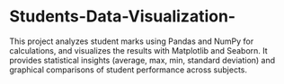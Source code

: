 # Students-Data-Visualization-
This project analyzes student marks using Pandas and NumPy for calculations, and visualizes the results with Matplotlib and Seaborn. It provides statistical insights (average, max, min, standard deviation) and graphical comparisons of student performance across subjects.
